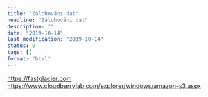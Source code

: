 ```yaml
---
title: "Zálohování dat"
headline: "Zálohování dat"
description: ""
date: "2019-10-14"
last_modification: "2019-10-14"
status: 0
tags: []
format: "html"
---
```


https://fastglacier.com
https://www.cloudberrylab.com/explorer/windows/amazon-s3.aspx
